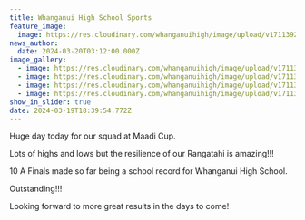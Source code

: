 ```yaml
---
title: Whanganui High School Sports
feature_image:
  image: https://res.cloudinary.com/whanganuihigh/image/upload/v1711392179/News/day32.jpg
news_author:
  date: 2024-03-20T03:12:00.000Z
image_gallery:
  - image: https://res.cloudinary.com/whanganuihigh/image/upload/v1711392179/News/day31.jpg
  - image: https://res.cloudinary.com/whanganuihigh/image/upload/v1711392179/News/day33.jpg
  - image: https://res.cloudinary.com/whanganuihigh/image/upload/v1711392179/News/day34.jpg
  - image: https://res.cloudinary.com/whanganuihigh/image/upload/v1711392179/News/day3.jpg
show_in_slider: true
date: 2024-03-19T18:39:54.772Z
---
```



Huge day today for our squad at Maadi Cup.

Lots of highs and lows but the resilience of our Rangatahi is amazing!!! 

10 A Finals made so far being a school record for Whanganui High School.

[](<>)Outstanding!!!

Looking forward to more great results in the days to come!